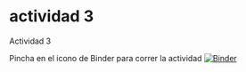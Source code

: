 # actividad 3
Actividad 3

Pincha en el icono de Binder para correr la actividad
[![Binder](https://mybinder.org/badge_logo.svg)](https://mybinder.org/v2/gh/gteunir/muatoa_actividad3.git/main)

